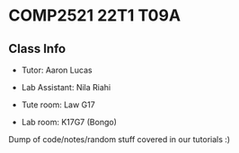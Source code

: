 # COMP2521 22T1 T09A

## Class Info

* Tutor: Aaron Lucas
* Lab Assistant: Nila Riahi

* Tute room: Law G17
* Lab room: K17G7 (Bongo)

Dump of code/notes/random stuff covered in our tutorials :)

